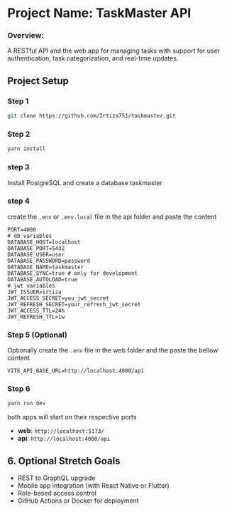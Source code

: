 # **Project Name:** TaskMaster API

### **Overview:**

A RESTful API and the web app for managing tasks with support for user authentication, task categorization, and real-time updates.

## Project Setup

### Step 1
```sh
git clone https://github.com/Irtiza751/taskmaster.git
```

### Step 2
```sh
yarn install
```

### step 3
Install PostgreSQL and create a database taskmaster

### step 4
create the `.env` or `.env.local` file in the api folder and paste the content  
```
PORT=4000
# db variables
DATABASE_HOST=localhost
DATABASE_PORT=5432
DATABASE_USER=user
DATABASE_PASSWORD=password
DATABASE_NAME=taskmaster
DATABASE_SYNC=true # only for development
DATABASE_AUTOLOAD=true
# jwt variables
JWT_ISSUER=irtiza
JWT_ACCESS_SECRET=you_jwt_secret
JWT_REFRESH_SECRET=your_refresh_jwt_secret
JWT_ACCESS_TTL=24h
JWT_REFRESH_TTL=1w
```

### Step 5 (Optional)

Optionally create the `.env` file in the web folder and the paste the bellow content
```
VITE_API_BASE_URL=http://localhost:4000/api
```

###  Step 6

```sh
yarn run dev
```

both apps will start on their respective ports 
- **web**: `http://localhost:5173/`
- **api**: `http://localhost:4000/api`

## **6. Optional Stretch Goals**

- REST to GraphQL upgrade
- Mobile app integration (with React Native or Flutter)
- Role-based access control
- GitHub Actions or Docker for deployment
